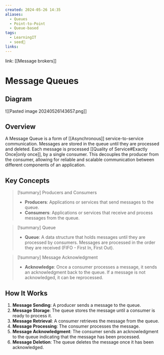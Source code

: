 ```yaml
---
created: 2024-05-26 14:35
aliases:
  - Queues
  - Point-to-Point
  - Queue-based
tags:
  - LearningIT
  - seed🌱
links:
---
```


link: [[Message brokers]]

# Message Queues

## Diagram

![[Pasted image 20240526143657.png]]

## Overview

A Message Queue is a form of [[Asynchronous]] service-to-service communication. Messages are stored in the queue until they are processed and deleted. Each message is processed [[Quality of Service#Exactly Once|only once]], by a single consumer. This decouples the producer from the consumer, allowing for reliable and scalable communication between different components of an application.

## Key Concepts


> [!summary] Producers and Consumers
> - **Producers**: Applications or services that send messages to the queue.
> - **Consumers**: Applications or services that receive and process messages from the queue.

> [!summary] Queue
> - **Queue**: A data structure that holds messages until they are processed by consumers. Messages are processed in the order they are received (FIFO - First In, First Out).

> [!summary] Message Acknowledgment
> - **Acknowledge**: Once a consumer processes a message, it sends an acknowledgment back to the queue. If a message is not acknowledged, it can be reprocessed.

## How It Works

1. **Message Sending**: A producer sends a message to the queue.
2. **Message Storage**: The queue stores the message until a consumer is ready to process it.
3. **Message Retrieval**: A consumer retrieves the message from the queue.
4. **Message Processing**: The consumer processes the message.
5. **Message Acknowledgment**: The consumer sends an acknowledgment to the queue indicating that the message has been processed.
6. **Message Deletion**: The queue deletes the message once it has been acknowledged.

